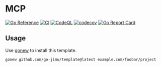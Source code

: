 # MCP

[![Go Reference](https://pkg.go.dev/badge/github.com/jacexh/mcp.svg)](https://pkg.go.dev/github.com/jacexh/mcp)
[![CI](https://github.com/jacexh/mcp/actions/workflows/unittest.yml/badge.svg)](https://github.com/jacexh/mcp/actions/workflows/unittest.yml)
[![CodeQL](https://github.com/jacexh/mcp/actions/workflows/github-code-scanning/codeql/badge.svg)](https://github.com/jacexh/mcp/actions/workflows/github-code-scanning/codeql)
[![codecov](https://codecov.io/gh/jacexh/mcp/graph/badge.svg?token=02FGA7RILY)](https://codecov.io/gh/jacexh/mcp)
[![Go Report Card](https://goreportcard.com/badge/github.com/jacexh/mcp)](https://goreportcard.com/report/github.com/jacexh/mcp)

## Usage

Use [gonew](https://go.dev/blog/gonew) to install this template.

```bash
gonew github.com/go-jimu/template@latest example.com/foobar/project
```

